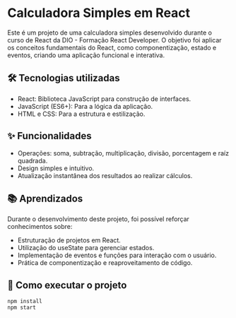 # Calculadora Simples em React

Este é um projeto de uma calculadora simples desenvolvido durante o curso de React da DIO - Formação React Developer. O objetivo foi aplicar os conceitos fundamentais do React, como componentização, estado e eventos, criando uma aplicação funcional e interativa.

## 🛠️ Tecnologias utilizadas
- React: Biblioteca JavaScript para construção de interfaces.  
- JavaScript (ES6+): Para a lógica da aplicação.  
- HTML e CSS: Para a estrutura e estilização.

## ✨ Funcionalidades
- Operações: soma, subtração, multiplicação, divisão, porcentagem e raíz quadrada.
- Design simples e intuitivo.
- Atualização instantânea dos resultados ao realizar cálculos.
## 📚 Aprendizados
Durante o desenvolvimento deste projeto, foi possível reforçar conhecimentos sobre:

- Estruturação de projetos em React.
- Utilização do useState para gerenciar estados.
- Implementação de eventos e funções para interação com o usuário.
- Prática de componentização e reaproveitamento de código.

## 🚀 Como executar o projeto

```
npm install
npm start
```